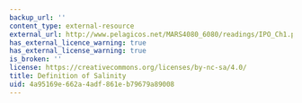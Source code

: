 ```yaml
---
backup_url: ''
content_type: external-resource
external_url: http://www.pelagicos.net/MARS4080_6080/readings/IPO_Ch1.pdf
has_external_licence_warning: true
has_external_license_warning: true
is_broken: ''
license: https://creativecommons.org/licenses/by-nc-sa/4.0/
title: Definition of Salinity
uid: 4a95169e-662a-4adf-861e-b79679a89008
---
```

